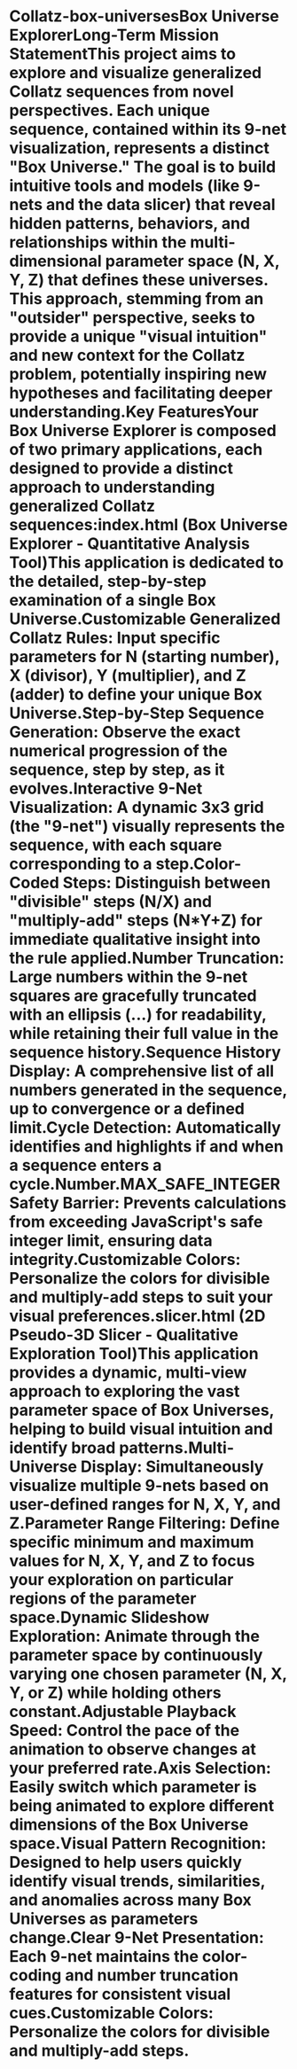 # Collatz-box-universesBox Universe ExplorerLong-Term Mission StatementThis project aims to explore and visualize generalized Collatz sequences from novel perspectives. Each unique sequence, contained within its 9-net visualization, represents a distinct "Box Universe." The goal is to build intuitive tools and models (like 9-nets and the data slicer) that reveal hidden patterns, behaviors, and relationships within the multi-dimensional parameter space (N, X, Y, Z) that defines these universes. This approach, stemming from an "outsider" perspective, seeks to provide a unique "visual intuition" and new context for the Collatz problem, potentially inspiring new hypotheses and facilitating deeper understanding.Key FeaturesYour Box Universe Explorer is composed of two primary applications, each designed to provide a distinct approach to understanding generalized Collatz sequences:index.html (Box Universe Explorer - Quantitative Analysis Tool)This application is dedicated to the detailed, step-by-step examination of a single Box Universe.Customizable Generalized Collatz Rules: Input specific parameters for N (starting number), X (divisor), Y (multiplier), and Z (adder) to define your unique Box Universe.Step-by-Step Sequence Generation: Observe the exact numerical progression of the sequence, step by step, as it evolves.Interactive 9-Net Visualization: A dynamic 3x3 grid (the "9-net") visually represents the sequence, with each square corresponding to a step.Color-Coded Steps: Distinguish between "divisible" steps (N/X) and "multiply-add" steps (N*Y+Z) for immediate qualitative insight into the rule applied.Number Truncation: Large numbers within the 9-net squares are gracefully truncated with an ellipsis (...) for readability, while retaining their full value in the sequence history.Sequence History Display: A comprehensive list of all numbers generated in the sequence, up to convergence or a defined limit.Cycle Detection: Automatically identifies and highlights if and when a sequence enters a cycle.Number.MAX_SAFE_INTEGER Safety Barrier: Prevents calculations from exceeding JavaScript's safe integer limit, ensuring data integrity.Customizable Colors: Personalize the colors for divisible and multiply-add steps to suit your visual preferences.slicer.html (2D Pseudo-3D Slicer - Qualitative Exploration Tool)This application provides a dynamic, multi-view approach to exploring the vast parameter space of Box Universes, helping to build visual intuition and identify broad patterns.Multi-Universe Display: Simultaneously visualize multiple 9-nets based on user-defined ranges for N, X, Y, and Z.Parameter Range Filtering: Define specific minimum and maximum values for N, X, Y, and Z to focus your exploration on particular regions of the parameter space.Dynamic Slideshow Exploration: Animate through the parameter space by continuously varying one chosen parameter (N, X, Y, or Z) while holding others constant.Adjustable Playback Speed: Control the pace of the animation to observe changes at your preferred rate.Axis Selection: Easily switch which parameter is being animated to explore different dimensions of the Box Universe space.Visual Pattern Recognition: Designed to help users quickly identify visual trends, similarities, and anomalies across many Box Universes as parameters change.Clear 9-Net Presentation: Each 9-net maintains the color-coding and number truncation features for consistent visual cues.Customizable Colors: Personalize the colors for divisible and multiply-add steps.